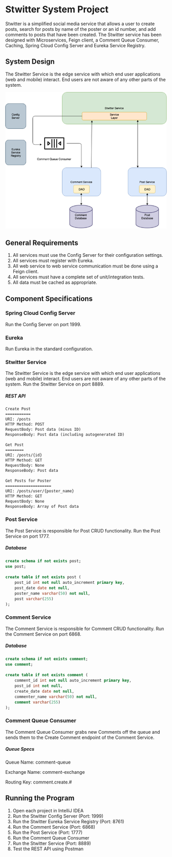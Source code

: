 # **Stwitter System Project**

Stwitter is a simplified social media service that allows a user to create posts, search for posts by name of the poster or an id number, and add comments to posts that have been created. The Stwitter service has been designed with Microservices, Feign client, a Comment Queue Consumer, Caching, Spring Cloud Config Server and Eureka Service Registry.

## System Design

The Stwitter Service is the edge service with which end user applications (web and mobile) interact. End users are not aware of any other parts of the system.

![image](images/stwitter-system.png)

## General Requirements

1. All services must use the Config Server for their configuration settings.
2. All services must register with Eureka.
3. All web service to web service communication must be done using a Feign client.
4. All services must have a complete set of unit/integration tests.
5. All data must be cached as appropriate.

## Component Specifications

### Spring Cloud Config Server
Run the Config Server on port 1999.

### Eureka
Run Eureka in the standard configuration.

### Stwitter Service
The Stwitter Service is the edge service with which end user applications (web and mobile) interact. End users are not aware of any other parts of the system. Run the Stwitter Service on port 8889.

##### REST API

```
Create Post
===========
URI: /posts
HTTP Method: POST
RequestBody: Post data (minus ID)
ResponseBody: Post data (including autogenerated ID)

Get Post
========
URI: /posts/{id}
HTTP Method: GET
RequestBody: None
ResponseBody: Post data

Get Posts for Poster
====================
URI: /posts/user/{poster_name}
HTTP Method: GET
RequestBody: None
ResponseBody: Array of Post data

```

### Post Service
The Post Service is responsible for Post CRUD functionality.
Run the Post Service on port 1777.

##### Database

```sql
create schema if not exists post;
use post;

create table if not exists post (
	post_id int not null auto_increment primary key,
    post_date date not null,
    poster_name varchar(50) not null,
    post varchar(255)
);
```

### Comment Service
The Comment Service is responsible for Comment CRUD functionality.
Run the Comment Service on port 6868.

##### Database

```sql
create schema if not exists comment;
use comment;

create table if not exists comment (
	comment_id int not null auto_increment primary key,
    post_id int not null,
    create_date date not null,
    commenter_name varchar(50) not null,
    comment varchar(255)
);
```

### Comment Queue Consumer
The Comment Queue Consumer grabs new Comments off the queue and sends them to the Create Comment endpoint of the Comment Service.

##### Queue Specs

Queue Name: comment-queue

Exchange Name: comment-exchange

Routing Key: comment.create.#


## Running the Program

1. Open each project in IntelliJ IDEA
2. Run the Stwitter Config Server (Port: 1999)
3. Run the Stwitter Eureka Service Registry (Port: 8761)
4. Run the Comment Service (Port: 6868)
5. Run the Post Service (Port: 1777)
6. Run the Comment Queue Consumer
7. Run the Stwitter Service (Port: 8889)
8. Test the REST API using Postman

